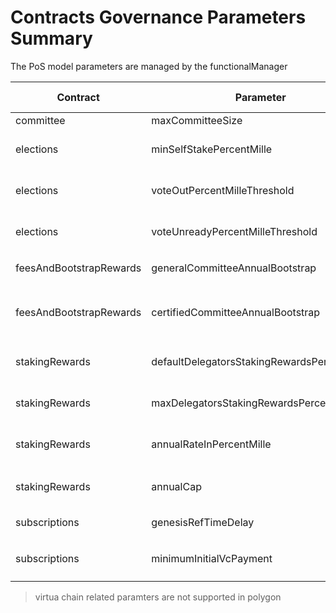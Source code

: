 # Contracts Governance Parameters Summary 

The PoS model parameters are managed by the functionalManager

| Contract                | Parameter                                   | Default [units]                                      |
| ----------------------- | ------------------------------------------- | ---------------------------------------------------- |
| committee               | maxCommitteeSize                            | 22 [#]                                               |
| elections               | minSelfStakePercentMille                    | 0 [percent-mille]                                 |
| elections               | voteOutPercentMilleThreshold                | 70000  [percent-mille]                               |
| elections               | voteUnreadyPercentMilleThreshold            | 70000  [percent-mille]                               |
| feesAndBootstrapRewards | generalCommitteeAnnualBootstrap             | 0 [10<sup>-18</sup> DAI]                             |
| feesAndBootstrapRewards | certifiedCommitteeAnnualBootstrap           | 3000 x 10<sup>18</sup> [10<sup>-18</sup> DAI]        |
| stakingRewards          | defaultDelegatorsStakingRewardsPercentMille | 66,667  [percent-mille]                              |
| stakingRewards          | maxDelegatorsStakingRewardsPercentMille     | 66,667  [percent-mille]                              |
| stakingRewards          | annualRateInPercentMille                    | 10,000  [percent-mille]                              |
| stakingRewards          | annualCap                                   | 2^256-1 [10<sup>-18</sup> ORBS] |
| subscriptions           | genesisRefTimeDelay                         | 10,800 [sec]                                         |
| subscriptions           | minimumInitialVcPayment                     | 2^256-1 [10<sup>-18</sup> ORBS]    |

> virtua chain related paramters are not supported in polygon
